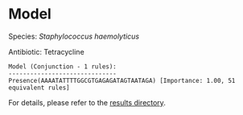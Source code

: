 
# Model

Species: *Staphylococcus haemolyticus*

Antibiotic: Tetracycline

```
Model (Conjunction - 1 rules):
------------------------------
Presence(AAAATATTTTGGCGTGAGAGATAGTAATAGA) [Importance: 1.00, 51 equivalent rules]

```

For details, please refer to the [results directory](../../../../../results/scm_b/staphylococcus%20haemolyticus/tetracycline/repeat_5/).

